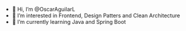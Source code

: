 - 👋 Hi, I’m @OscarAguilarL
- 👀 I’m interested in Frontend, Design Patters and Clean Architecture
- 🌱 I’m currently learning Java and Spring Boot

<!---
OscarAguilarL/OscarAguilarL is a ✨ special ✨ repository because its `README.md` (this file) appears on your GitHub profile.
You can click the Preview link to take a look at your changes.
--->
